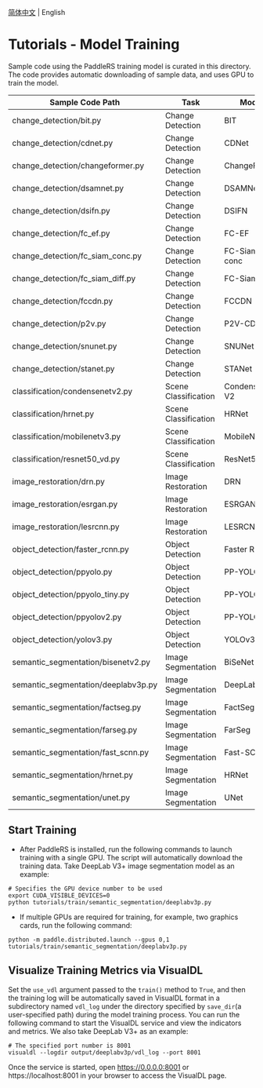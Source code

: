 [简体中文](README_CN.md) | English

# Tutorials - Model Training

Sample code using the PaddleRS training model is curated in this directory. The code provides automatic downloading of sample data, and uses GPU to train the model.

|Sample Code Path | Task | Model |
|------|--------|---------|
|change_detection/bit.py | Change Detection | BIT |
|change_detection/cdnet.py | Change Detection | CDNet |
|change_detection/changeformer.py | Change Detection | ChangeFormer |
|change_detection/dsamnet.py | Change Detection | DSAMNet |
|change_detection/dsifn.py | Change Detection | DSIFN |
|change_detection/fc_ef.py | Change Detection | FC-EF |
|change_detection/fc_siam_conc.py | Change Detection | FC-Siam-conc |
|change_detection/fc_siam_diff.py | Change Detection | FC-Siam-diff |
|change_detection/fccdn.py | Change Detection | FCCDN |
|change_detection/p2v.py | Change Detection | P2V-CD |
|change_detection/snunet.py | Change Detection | SNUNet |
|change_detection/stanet.py | Change Detection | STANet |
|classification/condensenetv2.py | Scene Classification | CondenseNet V2 |
|classification/hrnet.py | Scene Classification | HRNet |
|classification/mobilenetv3.py | Scene Classification | MobileNetV3 |
|classification/resnet50_vd.py | Scene Classification | ResNet50-vd |
|image_restoration/drn.py | Image Restoration | DRN |
|image_restoration/esrgan.py | Image Restoration | ESRGAN |
|image_restoration/lesrcnn.py | Image Restoration | LESRCNN |
|object_detection/faster_rcnn.py | Object Detection | Faster R-CNN |
|object_detection/ppyolo.py | Object Detection | PP-YOLO |
|object_detection/ppyolo_tiny.py | Object Detection | PP-YOLO Tiny |
|object_detection/ppyolov2.py | Object Detection | PP-YOLOv2 |
|object_detection/yolov3.py | Object Detection | YOLOv3 |
|semantic_segmentation/bisenetv2.py | Image Segmentation | BiSeNet V2 |
|semantic_segmentation/deeplabv3p.py | Image Segmentation | DeepLab V3+ |
|semantic_segmentation/factseg.py | Image Segmentation | FactSeg |
|semantic_segmentation/farseg.py | Image Segmentation | FarSeg |
|semantic_segmentation/fast_scnn.py | Image Segmentation | Fast-SCNN |
|semantic_segmentation/hrnet.py | Image Segmentation | HRNet |
|semantic_segmentation/unet.py | Image Segmentation | UNet |

## Start Training

+ After PaddleRS is installed, run the following commands to launch training with a single GPU. The script will automatically download the training data. Take DeepLab V3+ image segmentation model as an example:

```shell
# Specifies the GPU device number to be used
export CUDA_VISIBLE_DEVICES=0
python tutorials/train/semantic_segmentation/deeplabv3p.py
```

+ If multiple GPUs are required for training, for example, two graphics cards, run the following command:

```shell
python -m paddle.distributed.launch --gpus 0,1 tutorials/train/semantic_segmentation/deeplabv3p.py
```

## Visualize Training Metrics via VisualDL

Set the `use_vdl` argument passed to the `train()` method to `True`, and then the training log will be automatically saved in VisualDL format in a subdirectory named `vdl_log` under the directory specified by `save_dir`(a user-specified path) during the model training process. You can run the following command to start the VisualDL service and view the indicators and metrics. We also take DeepLab V3+ as an example:

```shell
# The specified port number is 8001
visualdl --logdir output/deeplabv3p/vdl_log --port 8001
```

Once the service is started, open https://0.0.0.0:8001 or https://localhost:8001 in your browser to access the VisualDL page.
